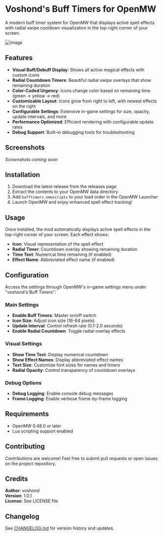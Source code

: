 # Voshond's Buff Timers for OpenMW

A modern buff timer system for OpenMW that displays active spell effects with radial swipe cooldown visualization in the top-right corner of your screen.

![image](https://github.com/user-attachments/assets/0a650c4b-29f4-495d-b154-39305783de4a)


## Features

- **Visual Buff/Debuff Display**: Shows all active magical effects with custom icons
- **Radial Countdown Timers**: Beautiful radial swipe overlays that show remaining duration
- **Color-Coded Urgency**: Icons change color based on remaining time (green → yellow → red)
- **Customizable Layout**: Icons grow from right to left, with newest effects on the right
- **Configurable Settings**: Extensive in-game settings for size, opacity, update intervals, and more
- **Performance Optimized**: Efficient rendering with configurable update rates
- **Debug Support**: Built-in debugging tools for troubleshooting

## Screenshots

_Screenshots coming soon_

## Installation

1. Download the latest release from the releases page
2. Extract the contents to your OpenMW data directory
3. Add `bufftimers.omwscripts` to your load order in the OpenMW Launcher
4. Launch OpenMW and enjoy enhanced spell effect tracking!

## Usage

Once installed, the mod automatically displays active spell effects in the top-right corner of your screen. Each effect shows:

- **Icon**: Visual representation of the spell effect
- **Radial Timer**: Countdown overlay showing remaining duration
- **Time Text**: Numerical time remaining (if enabled)
- **Effect Name**: Abbreviated effect name (if enabled)

## Configuration

Access the settings through OpenMW's in-game settings menu under "voshond's Buff Timers":

### Main Settings

- **Enable Buff Timers**: Master on/off switch
- **Icon Size**: Adjust icon size (16-64 pixels)
- **Update Interval**: Control refresh rate (0.1-2.0 seconds)
- **Enable Radial Countdown**: Toggle radial overlay effects

### Visual Settings

- **Show Time Text**: Display numerical countdown
- **Show Effect Names**: Display abbreviated effect names
- **Text Size**: Customize font sizes for names and timers
- **Radial Opacity**: Control transparency of countdown overlays

### Debug Options

- **Debug Logging**: Enable console debug messages
- **Frame Logging**: Enable verbose frame-by-frame logging

## Requirements

- OpenMW 0.48.0 or later
- Lua scripting support enabled

## Contributing

Contributions are welcome! Feel free to submit pull requests or open issues on the project repository.

## Credits

**Author**: voshond  
**Version**: 1.0.1  
**License**: See LICENSE file

## Changelog

See [CHANGELOG.md](CHANGELOG.md) for version history and updates.
